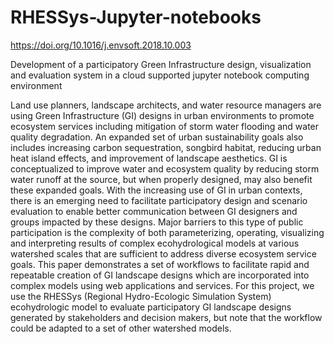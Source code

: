# RHESSys-Jupyter-notebooks

https://doi.org/10.1016/j.envsoft.2018.10.003

Development of a participatory Green Infrastructure design, visualization and evaluation system in a cloud supported jupyter notebook computing environment

Land use planners, landscape architects, and water resource managers are using Green Infrastructure (GI) designs in urban environments to promote ecosystem services including mitigation of storm water flooding and water quality degradation. An expanded set of urban sustainability goals also includes increasing carbon sequestration, songbird habitat, reducing urban heat island effects, and improvement of landscape aesthetics. GI is conceptualized to improve water and ecosystem quality by reducing storm water runoff at the source, but when properly designed, may also benefit these expanded goals. With the increasing use of GI in urban contexts, there is an emerging need to facilitate participatory design and scenario evaluation to enable better communication between GI designers and groups impacted by these designs. Major barriers to this type of public participation is the complexity of both parameterizing, operating, visualizing and interpreting results of complex ecohydrological models at various watershed scales that are sufficient to address diverse ecosystem service goals. This paper demonstrates a set of workflows to facilitate rapid and repeatable creation of GI landscape designs which are incorporated into complex models using web applications and services. For this project, we use the RHESSys (Regional Hydro-Ecologic Simulation System) ecohydrologic model to evaluate participatory GI landscape designs generated by stakeholders and decision makers, but note that the workflow could be adapted to a set of other watershed models.
